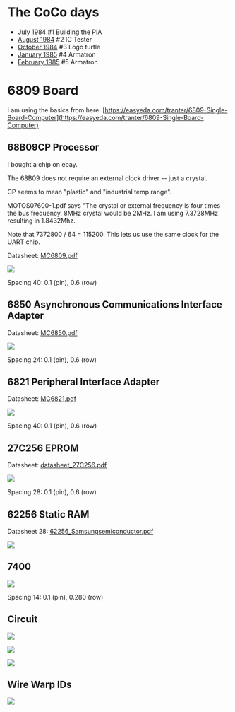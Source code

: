 # The CoCo days

  - [July 1984](https://colorcomputerarchive.com/repo/Documents/Magazines/Hot%20CoCo%20(Searchable%20image)/Hot%20Coco%20Vol.%202%20No.%202%20-%20July%201984.pdf) #1 Building the PIA
  - [August 1984](https://colorcomputerarchive.com/repo/Documents/Magazines/Hot%20CoCo%20(Searchable%20image)/Hot%20Coco%20Vol.%202%20No.%203%20-%20August%201984.pdf) #2 IC Tester
  - [October 1984](https://colorcomputerarchive.com/repo/Documents/Magazines/Hot%20CoCo%20(Searchable%20image)/Hot%20Coco%20Vol.%202%20No.%205%20-%20October%201984.pdf) #3 Logo turtle
  - [January 1985](https://colorcomputerarchive.com/repo/Documents/Magazines/Hot%20CoCo%20(Searchable%20image)/Hot%20Coco%20Vol.%202%20No.%208%20-%20January%201985.pdf) #4 Armatron
  - [February 1985](https://colorcomputerarchive.com/repo/Documents/Magazines/Hot%20CoCo%20(Searchable%20image)/Hot%20Coco%20Vol.%202%20No.%209%20-%20February%201985.pdf) #5 Armatron 

# 6809 Board

I am using the basics from here: [https://easyeda.com/tranter/6809-Single-Board-Computer](https://easyeda.com/tranter/6809-Single-Board-Computer)

## 68B09CP Processor

I bought a chip on ebay.

The 68B09 does not require an external clock driver -- just a crystal.

CP seems to mean "plastic" and "industrial temp range".

MOTOS07600-1.pdf says "The crystal or external frequency is four times the bus frequency. 8MHz crystal would be 2MHz. I am
using 7.3728MHz resulting in 1.8432Mhz. 

Note that 7372800 / 64 = 115200. This lets us use the same clock for the UART chip.

Datasheet: [MC6809.pdf](MC6809.pdf)

![](pinout_MC6809.jpg)

Spacing 40: 0.1 (pin), 0.6 (row)

## 6850 Asynchronous Communications Interface Adapter

Datasheet: [MC6850.pdf](MC6850.pdf)

![](pinout_MC6850.jpg)

Spacing 24: 0.1 (pin), 0.6 (row)

## 6821 Peripheral Interface Adapter

Datasheet: [MC6821.pdf](MC6821.pdf)

![](pinout_MC6821.jpg)

Spacing 40: 0.1 (pin), 0.6 (row)

## 27C256 EPROM

Datasheet: [datasheet_27C256.pdf](datasheet_27C256.pdf)

![](pinout_27C256.jpg)

Spacing 28: 0.1 (pin), 0.6 (row)

## 62256 Static RAM

Datasheet 28: [62256_Samsungsemiconductor.pdf](62256_Samsungsemiconductor.pdf)

![](pinout_62256.jpg)

## 7400

![](pinout_7400.jpg)

Spacing 14: 0.1 (pin), 0.280 (row)

## Circuit

![](CPU.jpg)

![](ROMRAM.jpg)

![](IO.jpg)

## Wire Warp IDs

![](wirewrap.jpg)

